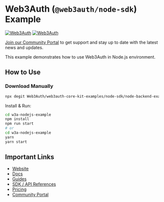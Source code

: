 # Web3Auth (`@web3auth/node-sdk`) Example

[![Web3Auth](https://img.shields.io/badge/Web3Auth-SDK-blue)](https://web3auth.io/docs/sdk/node/)
[![Web3Auth](https://img.shields.io/badge/Web3Auth-Community-cyan)](https://community.web3auth.io)

[Join our Community Portal](https://community.web3auth.io/) to get support and stay up to date with the latest news and updates.

This example demonstrates how to use Web3Auth in Node.js environment.

## How to Use

### Download Manually

```bash
npx degit Web3Auth/web3auth-core-kit-examples/node-sdk/node-backend-example w3a-nodejs-example
```

Install & Run:

```bash
cd w3a-nodejs-example
npm install
npm run start
# or
cd w3a-nodejs-example
yarn
yarn start
```

## Important Links

- [Website](https://web3auth.io)
- [Docs](https://web3auth.io/docs)
- [Guides](https://web3auth.io/docs/guides)
- [SDK / API References](https://web3auth.io/docs/sdk)
- [Pricing](https://web3auth.io/pricing.html)
- [Community Portal](https://community.web3auth.io)